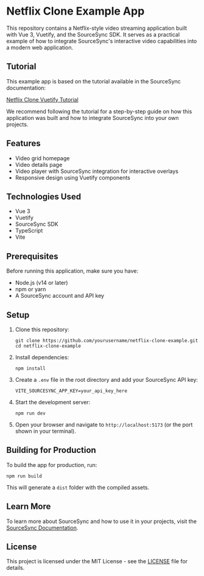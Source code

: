 # Netflix Clone Example App

This repository contains a Netflix-style video streaming application built with Vue 3, Vuetify, and the SourceSync SDK. It serves as a practical example of how to integrate SourceSync's interactive video capabilities into a modern web application.

## Tutorial

This example app is based on the tutorial available in the SourceSync documentation:

[Netflix Clone Vuetify Tutorial](https://docs.sourcesync.io/docs/category/tutorials/netflix-clone-vuetify-tutorial)

We recommend following the tutorial for a step-by-step guide on how this application was built and how to integrate SourceSync into your own projects.

## Features

- Video grid homepage
- Video details page
- Video player with SourceSync integration for interactive overlays
- Responsive design using Vuetify components

## Technologies Used

- Vue 3
- Vuetify
- SourceSync SDK
- TypeScript
- Vite

## Prerequisites

Before running this application, make sure you have:

- Node.js (v14 or later)
- npm or yarn
- A SourceSync account and API key

## Setup

1. Clone this repository:
   ```
   git clone https://github.com/yourusername/netflix-clone-example.git
   cd netflix-clone-example
   ```

2. Install dependencies:
   ```
   npm install
   ```

3. Create a `.env` file in the root directory and add your SourceSync API key:
   ```
   VITE_SOURCESYNC_APP_KEY=your_api_key_here
   ```

4. Start the development server:
   ```
   npm run dev
   ```

5. Open your browser and navigate to `http://localhost:5173` (or the port shown in your terminal).

## Building for Production

To build the app for production, run:

```
npm run build
```

This will generate a `dist` folder with the compiled assets.

## Learn More

To learn more about SourceSync and how to use it in your projects, visit the [SourceSync Documentation](https://docs.sourcesync.io/).

## License

This project is licensed under the MIT License - see the [LICENSE](LICENSE) file for details.